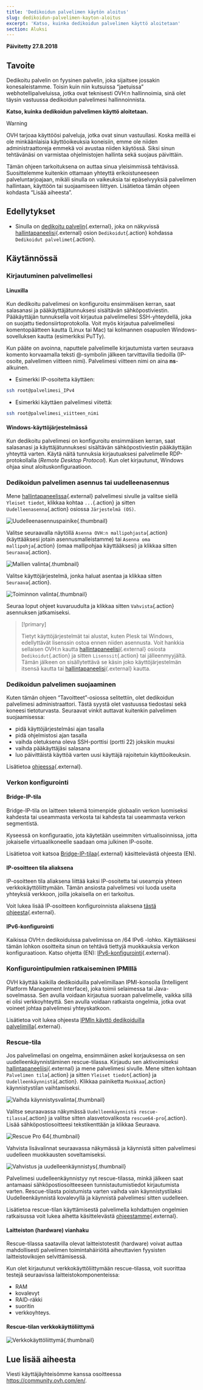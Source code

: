 ```yaml
---
title: 'Dedikoidun palvelimen käytön aloitus'
slug: dedikoidun-palvelimen-kayton-aloitus
excerpt: 'Katso, kuinka dedikoidun palvelimen käyttö aloitetaan'
section: Aluksi
---
```


**Päivitetty 27.8.2018**

## Tavoite

Dedikoitu palvelin on fyysinen palvelin, joka sijaitsee jossakin konesaleistamme. Toisin kuin niin kutsuissa “jaetuissa” webhotellipalveluissa, jotka ovat teknisesti OVH:n hallinnoimia, sinä olet täysin vastuussa dedikoidun palvelimesi hallinnoinnista.

**Katso, kuinka dedikoidun palvelimen käyttö aloitetaan.**

> [!warning] 
>
> OVH tarjoaa käyttöösi palveluja, jotka ovat sinun vastuullasi. Koska meillä ei ole minkäänlaisia käyttöoikeuksia koneisiin, emme ole niiden administraattoreja emmekä voi avustaa niiden käytössä. Siksi sinun tehtävänäsi on varmistaa ohjelmistojen hallinta sekä suojaus päivittäin.
> 
> Tämän ohjeen tarkoituksena on auttaa sinua yleisimmissä tehtävissä. Suosittelemme kuitenkin ottamaan yhteyttä erikoistuneeseen palveluntarjoajaan, mikäli sinulla on vaikeuksia tai epäselvyyksiä palvelimen hallintaan, käyttöön tai suojaamiseen liittyen. Lisätietoa tämän ohjeen kohdasta “Lisää aiheesta”.
>


## Edellytykset

* Sinulla on [dedikoitu palvelin](https://www.ovh-hosting.fi/dedikoidut_palvelimet/){.external}, joka on näkyvissä [hallintapaneelisi](https://www.ovh.com/auth/?action=gotomanager){.external} osion `Dedikoidut`{.action} kohdassa `Dedikoidut palvelimet`{.action}.


## Käytännössä

### Kirjautuminen palvelimellesi

#### Linuxilla

Kun dedikoitu palvelimesi on konfiguroitu ensimmäisen kerran, saat salasanasi ja pääkäyttäjätunnuksesi sisältävän sähköpostiviestin. Pääkäyttäjän tunnuksella voit kirjautua palvelimellesi SSH-yhteydellä, joka on suojattu tiedonsiirtoprotokolla. Voit myös kirjautua palvelimellesi komentopäätteen kautta (Linux tai Mac) tai kolmannen osapuolen Windows-sovelluksen kautta (esimerkiksi PuTTy).

Kun pääte on avoinna, naputtele palvelimelle kirjautumista varten seuraava komento korvaamalla teksti @-symbolin jälkeen tarvittavilla tiedoilla (IP-osoite, palvelimen viitteen nimi). Palvelimesi viitteen nimi on aina **ns**-alkuinen.

- Esimerkki IP-osoitetta käyttäen:

```sh
ssh root@palvelimesi_IPv4
```

- Esimerkki käyttäen palvelimesi viitettä:

```sh
ssh root@palvelimesi_viitteen_nimi
```

#### Windows-käyttöjärjestelmässä

Kun dedikoitu palvelimesi on konfiguroitu ensimmäisen kerran, saat salasanasi ja käyttäjätunnuksesi sisältävän sähköpostiviestin pääkäyttäjän yhteyttä varten. Käytä näitä tunnuksia kirjautuaksesi palvelimelle RDP-protokollalla (*Remote Desktop Protocol*). Kun olet kirjautunut, Windows ohjaa sinut aloituskonfiguraatioon.

### Dedikoidun palvelimen asennus tai uudelleenasennus

Mene [hallintapaneelissa](https://www.ovh.com/auth/?action=gotomanager){.external} palvelimesi sivulle ja valitse siellä `Yleiset tiedot`, klikkaa kohtaa `...`{.action} ja sitten `Uudelleenasenna`{.action} osiossa `Järjestelmä (OS)`.

![Uudelleenasennuspainike](images/reinstalling-your-server-01.png){.thumbnail}

Valitse seuraavalla näytöllä `Asenna OVH:n mallipohjasta`{.action} (käyttääksesi jotain asennusmalleistamme) tai `Asenna oma mallipohja`{.action} (omaa mallipohjaa käyttääksesi) ja klikkaa sitten `Seuraava`{.action}.

![Mallien valinta](images/reinstalling-your-server-02.png){.thumbnail}

Valitse käyttöjärjestelmä, jonka haluat asentaa ja klikkaa sitten `Seuraava`{.action}.

![Toiminnon valinta](images/reinstalling-your-server-03.png){.thumbnail}

Seuraa loput ohjeet kuvaruudulta ja klikkaa sitten `Vahvista`{.action} asennuksen jatkamiseksi.


> [!primary]
>
> Tietyt käyttöjärjestelmät tai alustat, kuten Plesk tai Windows, edellyttävät lisenssin ostoa ennen niiden asennusta. Voit hankkia sellaisen OVH:n kautta [hallintapaneelisi](https://www.ovh.com/auth/?action=gotomanager){.external} osiosta `Dedikoidut`{.action} ja sitten `Lisenssit`{.action} tai jälleenmyyjältä. Tämän jälkeen on sisällytettävä se käsin joko käyttöjärjestelmän itsensä kautta tai [hallintapaneelisi](https://www.ovh.com/auth/?action=gotomanager){.external} kautta. 
> 


### Dedikoidun palvelimen suojaaminen

Kuten tämän ohjeen “Tavoitteet”-osiossa selitettiin, olet dedikoidun palvelimesi administraattori. Tästä syystä olet vastuussa tiedostasi sekä koneesi tietoturvasta. Seuraavat vinkit auttavat kuitenkin palvelimen suojaamisessa:

* pidä käyttöjärjestelmäsi ajan tasalla
* pidä ohjelmistosi ajan tasalla
* vaihda oletuksena oleva SSH-porttisi (portti 22) joksikin muuksi
* vaihda pääkäyttäjäsi salasana
* luo päivittäistä käyttöä varten uusi käyttäjä rajoitetuin käyttöoikeuksin.

Lisätietoa [ohjeessa](https://docs.ovh.com/fi/dedicated/dedikoidun-palvelimen-suojaaminen){.external}.


### Verkon konfigurointi

#### Bridge-IP-tila

Bridge-IP-tila on laitteen tekemä toimenpide globaalin verkon luomiseksi kahdesta tai useammasta verkosta tai kahdesta tai useammasta verkon segmentistä.

Kyseessä on konfiguraatio, jota käytetään useimmiten virtualisoinnissa, jotta jokaiselle virtuaalikoneelle saadaan oma julkinen IP-osoite.

Lisätietoa voit katsoa [Bridge-IP-tilaa](https://docs.ovh.com/gb/en/dedicated/network-bridging/){.external} käsittelevästä ohjeesta (EN).

#### IP-osoitteen tila aliaksena

IP-osoitteen tila aliaksena liittää kaksi IP-osoitetta tai useampia yhteen verkkokäyttöliittymään. Tämän ansiosta palvelimesi voi luoda useita yhteyksiä verkkoon, joilla jokaisella on eri tarkoitus.

Voit lukea lisää IP-osoitteen konfiguroinnista aliaksena [tästä ohjeesta](https://docs.ovh.com/fi/dedicated/network-ipaliasing/){.external}.

#### IPv6-konfigurointi

Kaikissa OVH:n dedikoiduissa palvelimissa on /64 IPv6 -lohko. Käyttääksesi tämän lohkon osoitteita sinun on tehtävä tiettyjä muokkauksia verkon konfiguraatioon. Katso ohjetta (EN): [IPv6-konfigurointi](https://docs.ovh.com/gb/en/dedicated/network-ipv6/){.external}.


### Konfigurointipulmien ratkaiseminen IPMIllä

OVH käyttää kaikilla dedikoiduilla palvelimillaan IPMI-konsolia (Intelligent Platform Management Interface), joka toimii selaimessa tai Java-sovelmassa. Sen avulla voidaan kirjautua suoraan palvelimelle, vaikka sillä ei olisi verkkoyhteyttä. Sen avulla voidaan ratkaista ongelmia, jotka ovat voineet johtaa palvelimesi yhteyskatkoon.

Lisätietoa voit lukea ohjeesta [IPMIn käyttö dedikoiduilla palvelimilla](https://docs.ovh.com/fi/dedicated/ipmi-konsolin-kaytto-dedikoidut-palvelimet/){.external}.


### Rescue-tila

Jos palvelimellasi on ongelma, ensimmäinen askel korjauksessa on sen uudelleenkäynnistäminen rescue-tilassa. Kirjaudu sen aktivoimiseksi [hallintapaneeliisi](https://www.ovh.com/auth/?action=gotomanager){.external} ja mene palvelimesi sivulle. Mene sitten kohtaan `Palvelimen tila`{.action} ja sitten `Yleiset tiedot`{.action} ja `Uudelleenkäynnistä`{.action}. Klikkaa painiketta `Muokkaa`{.action} käynnistystilan vaihtamiseksi.

![Vaihda käynnistysvalinta](images/rescue-mode-01.png){.thumbnail}

Valitse seuraavassa näkymässä `Uudelleenkäynnistä rescue-tilassa`{.action} ja valitse sitten alasvetovalikosta `rescue64-pro`{.action}. Lisää sähköpostiosoitteesi tekstikenttään ja klikkaa Seuraava.

![Rescue Pro 64](images/rescue-mode-03.png){.thumbnail}

Vahvista lisävalinnat seuraavassa näkymässä ja käynnistä sitten palvelimesi uudelleen muokkausten soveltamiseksi.

![Vahvistus ja uudelleenkäynnistys](images/rescue-mode-02.png){.thumbnail}

Palvelimesi uudelleenkäynnistyy nyt rescue-tilassa, minkä jälkeen saat antamaasi sähköpostiosoitteeseen tunnistautumistiedot kirjautumista varten. Rescue-tilasta poistumista varten vaihda vain käynnistystilaksi Uudelleenkäynnistä kovalevyllä ja käynnistä palvelimesi sitten uudelleen.

Lisätietoa rescue-tilan käyttämisestä palvelimella kohdattujen ongelmien ratkaisussa voit lukea aihetta käsittelevästä [ohjeestamme](https://docs.ovh.com/fi/dedicated/ovh-rescue/){.external}.


#### Laitteiston (hardware) vianhaku

Rescue-tilassa saatavilla olevat laitteistotestit (hardware) voivat auttaa mahdollisesti palvelimen toimintahäiriöitä aiheuttavien fyysisten laitteistovikojen selvittämisessä.

Kun olet kirjautunut verkkokäyttöliittymään rescue-tilassa, voit suorittaa testejä seuraavissa laitteistokomponenteissa:

* RAM
* kovalevyt
* RAID-räkki
* suoritin
* verkkoyhteys.

#### Rescue-tilan verkkokäyttöliittymä

![Verkkokäyttöliittymä](images/rescue-mode-04.png){.thumbnail}

## Lue lisää aiheesta

Viesti käyttäjäyhteisömme kanssa osoitteessa <https://community.ovh.com/en/>.
